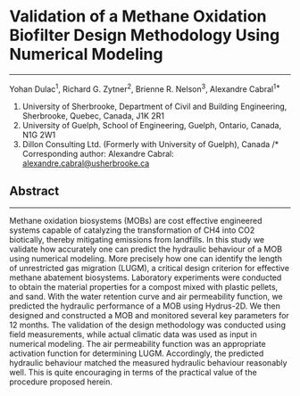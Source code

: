 # Validation of a Methane Oxidation Biofilter Design Methodology Using Numerical Modeling
***
Yohan Dulac<sup>1</sup>, Richard G. Zytner<sup>2</sup>, Brienne R. Nelson<sup>3</sup>, Alexandre Cabral<sup>1*</sup>

1. University of Sherbrooke, Department of Civil and Building Engineering, Sherbrooke, Quebec, Canada, J1K 2R1
2. University of Guelph, School of Engineering, Guelph, Ontario, Canada, N1G 2W1
3. Dillon Consulting Ltd. (Formerly with University of Guelph), Canada
/* Corresponding author: Alexandre Cabral: alexandre.cabral@usherbrooke.ca

## Abstract
***
Methane oxidation biosystems (MOBs) are cost effective engineered systems capable of catalyzing the transformation of CH4 into CO2 biotically, thereby mitigating emissions from landfills. In this study we validate how accurately one can predict the hydraulic behaviour of a MOB using numerical modeling. More precisely how one can identify the length of unrestricted gas migration (LUGM), a critical design criterion for effective methane abatement biosystems. Laboratory experiments were conducted to obtain the material properties for a compost mixed with plastic pellets, and sand. With the water retention curve and air permeability function, we predicted the hydraulic performance of a MOB using Hydrus-2D. We then designed and constructed a MOB and monitored several key parameters for 12 months. The validation of the design methodology was conducted using field measurements, while actual climatic data was used as input in numerical modeling. The air permeability function was an appropriate activation function for determining LUGM. Accordingly, the predicted hydraulic behaviour matched the measured hydraulic behaviour reasonably well. This is quite encouraging in terms of the practical value of the procedure proposed herein.
